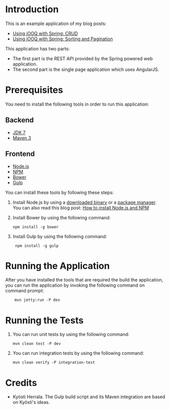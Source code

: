 Introduction
==============

This is an example application of my blog posts:

* [Using jOOQ with Spring: CRUD](http://www.petrikainulainen.net/programming/jooq/using-jooq-with-spring-crud/)
* [Using jOOQ with Spring: Sorting and Pagination](http://www.petrikainulainen.net/programming/jooq/using-jooq-with-spring-sorting-and-pagination/)

This application has two parts:

* The first part is the REST API provided by the Spring powered web application.
* The second part is the single page application which uses AngularJS.

Prerequisites
===============

You need to install the following tools in order to run this application:

Backend
---------

* [JDK 7](http://www.oracle.com/technetwork/java/javase/downloads/jdk7-downloads-1880260.html)
* [Maven 3](http://maven.apache.org/)

Frontend
----------

* [Node.js](http://nodejs.org/)
* [NPM](https://www.npmjs.org/)
* [Bower](http://bower.io/)
* [Gulp](http://gulpjs.com/)

You can install these tools by following these steps:

1.  Install Node.js by using a [downloaded binary](http://nodejs.org/download/) or a [package manager](https://github.com/joyent/node/wiki/Installing-Node.js-via-package-manager).
    You can also read this blog post: [How to install Node.js and NPM](http://blog.nodeknockout.com/post/65463770933/how-to-install-node-js-and-npm)

2.  Install Bower by using the following command:

        npm install -g bower

3. Install Gulp by using the following command:

        npm install -g gulp

Running the Application
=========================

After you have installed the tools that are required the build the application, you can run the application by invoking
the following command on command prompt:

        mvn jetty:run -P dev

Running the Tests
===================

1.  You can run unit tests by using the following command:

        mvn clean test -P dev

2.  You can run integration tests by using the following command:

        mvn clean verify -P integration-test

Credits
=========

* Kyösti Herrala. The Gulp build script and its Maven integration are based on Kyösti's ideas.